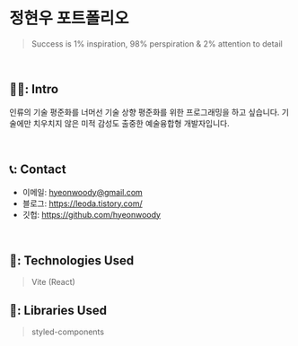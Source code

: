 # 정현우 포트폴리오
>Success is 1% inspiration, 98% perspiration & 2% attention to detail

</br>

## 🧑‍💻: Intro
인류의 기술 평준화를 너머선 기술 상향 평준화를 위한 프로그래밍을 하고 싶습니다.
기술에만 치우치지 않은 미적 감성도 출중한 예술융합형 개발자입니다.

</br>

## 📞: Contact
- 이메일: hyeonwoody@gmail.com
- 블로그: https://leoda.tistory.com/
- 깃헙: https://github.com/hyeonwoody

</br>

## 🧱: Technologies Used
>Vite (React)

## 📖: Libraries Used
>styled-components

